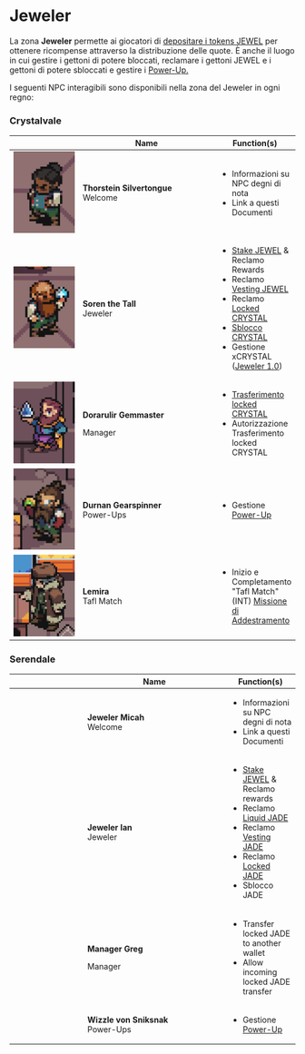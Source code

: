 # Jeweler

La zona **Jeweler** permette ai giocatori di [depositare i tokens JEWEL](../../come-funziona-defi-kingdoms/il-jeweler/) per ottenere ricompense attraverso la distribuzione delle quote. È anche il luogo in cui gestire i gettoni di potere bloccati, reclamare i gettoni JEWEL e i gettoni di potere sbloccati e gestire i [Power-Up.](../../come-funziona-defi-kingdoms/il-jeweler/power-ups.md)

I seguenti NPC interagibili sono disponibili nella zona del Jeweler in ogni regno:

### Crystalvale

<table><thead><tr><th width="116.33333333333331"> </th><th width="236">Name</th><th>Function(s)</th></tr></thead><tbody><tr><td><img src="../../.gitbook/assets/image (3).png" alt=""></td><td><strong>Thorstein Silvertongue</strong><br>Welcome</td><td><ul><li>Informazioni su NPC degni di nota</li><li>Link a questi Documenti</li></ul></td></tr><tr><td><img src="../../.gitbook/assets/image (1).png" alt=""></td><td><strong>Soren the Tall</strong><br>Jeweler</td><td><ul><li><a href="bank.md">Stake JEWEL</a> &#x26; Reclamo Rewards</li><li>Reclamo <a href="../../come-funziona-defi-kingdoms/i-token-del-potere/jewel-token.md#vesting-jewel">Vesting JEWEL</a></li><li>Reclamo <a href="../../come-funziona-defi-kingdoms/i-token-del-potere/crystal-token.md#allocazione-dei-tokens">Locked CRYSTAL</a></li><li><a href="../../come-funziona-defi-kingdoms/the-gardens/ice-gardens.md#meccanismo-di-blocco">Sblocco CRYSTAL</a></li><li>Gestione xCRYSTAL (<a href="../../come-funziona-defi-kingdoms/il-jeweler/#jeweler-1.0">Jeweler 1.0</a>)</li></ul></td></tr><tr><td><img src="../../.gitbook/assets/image.png" alt=""></td><td><p><strong>Dorarulir Gemmaster</strong></p><p>Manager</p></td><td><ul><li><a href="../../come-funziona-defi-kingdoms/the-gardens/ice-gardens.md#transferimento-dei-crystal-bloccati">Trasferimento locked CRYSTAL</a></li><li>Autorizzazione Trasferimento locked CRYSTAL</li></ul></td></tr><tr><td><img src="../../.gitbook/assets/image (2).png" alt=""></td><td><strong>Durnan Gearspinner</strong><br>Power-Ups</td><td><ul><li>Gestione <a href="../../come-funziona-defi-kingdoms/il-jeweler/power-ups.md">Power-Up</a></li></ul></td></tr><tr><td><img src="../../.gitbook/assets/image (4).png" alt=""></td><td><strong>Lemira</strong><br>Tafl Match</td><td><ul><li>Inizio e Completamento "Tafl Match" (INT) <a href="training-quests.md">Missione di Addestramento</a></li></ul></td></tr></tbody></table>

### Serendale

<table><thead><tr><th width="116.33333333333331"> </th><th width="236">Name</th><th>Function(s)</th></tr></thead><tbody><tr><td></td><td><strong>Jeweler Micah</strong><br>Welcome</td><td><ul><li>Informazioni su NPC degni di nota</li><li>Link a questi Documenti</li></ul></td></tr><tr><td></td><td><strong>Jeweler Ian</strong><br>Jeweler</td><td><ul><li><a href="broken-reference">Stake JEWEL</a> &#x26; Reclamo rewards</li><li>Reclamo <a href="broken-reference">Liquid JADE</a></li><li>Reclamo <a href="broken-reference">Vesting JADE</a></li><li>Reclamo <a href="broken-reference">Locked JADE</a></li><li>Sblocco JADE</li></ul></td></tr><tr><td></td><td><p><strong>Manager Greg</strong></p><p>Manager</p></td><td><ul><li>Transfer locked JADE to another wallet</li><li>Allow incoming locked JADE transfer</li></ul></td></tr><tr><td></td><td><strong>Wizzle von Sniksnak</strong><br>Power-Ups</td><td><ul><li>Gestione <a href="../../come-funziona-defi-kingdoms/il-jeweler/power-ups.md">Power-Up</a></li></ul></td></tr></tbody></table>
